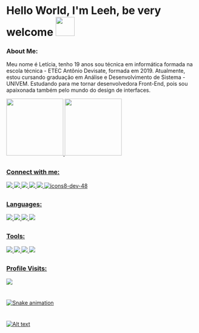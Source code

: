<div>
  
# Hello World, I'm  Leeh, be very welcome <img height = "50em" src = "https://pa1.narvii.com/6600/68788f7598534e8ef6dadb46cab6a194d340d312_hq.gif" />  
### About Me:
  
Meu nome é Letícia, tenho 19 anos sou técnica em informática formada na escola técnica - ETEC Antônio Devisate, formada em 2019. Atualmente, estou cursando     graduação em Análise e Desenvolvimento de Sistema - UNIVEM.
Estudando para me tornar desenvolvedora Front-End, pois sou apaixonada também pelo mundo do design de interfaces. 
  

  <a href="https://github.com/LeehXD">
    
    
  <img height = "150em" src = "https://github-readme-stats.vercel.app/api?username=LeehXD&show_icons=true&theme=radical&include_all_commits=true&count_private=true" />
  <img height = "150em" src = "https://github-readme-stats.vercel.app/api/top-langs/?username=LeehXD&layout=compact&langs_count=16&theme=radical" />


 ##
 ### Connect with me:

 <a href = "https://api.whatsapp.com/send?phone=5514996070485&text=Ol%C3%A1%2C%20Tudo%20bem%3F%20Vim%20pelo%20seu%20perfil%20do%20GitHub. " target = "_ blank"> <img src="https://img.icons8.com/color/48/000000/whatsapp--v1.png"/>
 <a href = "https://www.facebook.com/leeh310801/" target = "_ blank"><img src="https://img.icons8.com/color/48/000000/facebook-new.png"/>
 <a href = "https://www.instagram.com/leeh.xp/?hl=pt" target="_blank"><img src="https://img.icons8.com/color/48/000000/instagram-new.png"/>
 <a href = "https://www.linkedin.com/in/let%C3%ADcia-jord%C3%A3o-011389197/"> <img src="https://img.icons8.com/fluency/48/000000/linkedin-circled.png"/>
 <a href = "mailto:info@example.com?&subject=&cc=&bcc=&body=leticiajordaoxp@gmail.com%0A"><img src="https://img.icons8.com/color/48/000000/gmail-new.png"/>
 <a href = "https://dev.to/leehxd" > ![icons8-dev-48](https://user-images.githubusercontent.com/82847453/128442068-90264e01-d9be-47b9-ac4a-f4d96038b612.png)
##
### Languages:
   
<img src="https://img.icons8.com/color/48/000000/html-5--v1.png"/>
<img src="https://img.icons8.com/color/48/000000/css3.png"/>
<img src="https://img.icons8.com/color/48/000000/python--v1.png"/>
<img src="https://img.icons8.com/officel/50/000000/php-logo.png"/>
   
##
### Tools:

   <img src="https://img.icons8.com/color/48/000000/git.png"/>
   <img src="https://img.icons8.com/fluency/48/000000/github.png"/>
   <img src="https://img.icons8.com/color/48/000000/visual-studio-code-2019.png"/>
   <img src="https://img.icons8.com/color/48/000000/pycharm.png"/>

##
### Profile Visits:
   
   <img src="https://profile-counter.glitch.me/LeehXD/count.svg" />  
   
#
   
![Snake animation](https://github.com/leehxd/leehxd/blob/output/github-contribution-grid-snake.svg)
     
#
   
![Alt text](https://spotify-recently-played-readme.vercel.app/api?user=21wh7zwrhaod6l6r5a4vx42dy)
    
      
 </div>  
